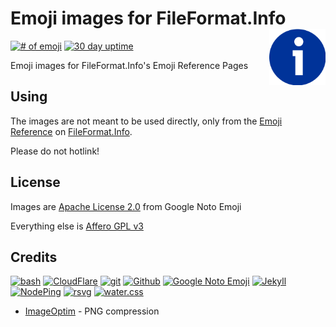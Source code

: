 # Emoji images for FileFormat.Info [<img alt="FileFormat.Info Logo" src="docs/favicon.svg" height="90" align="right"/>](https://www.fileformat.info/info/emoji/index.htm)

[![# of emoji](https://img.shields.io/badge/dynamic/json.svg?label=emoji&url=https%3A%2F%2Femoji.fileformat.info%2Fstatus.json&query=%24.emoji)](https://emoji.fileformat.info/)
[![30 day uptime](https://img.shields.io/nodeping/uptime/0ghl8nr0-onm5-44wv-8czs-dq08geyk5doz.svg?label=30-day%20uptime&style=flat)](https://nodeping.com/reports/checks/0ghl8nr0-onm5-44wv-8czs-dq08geyk5doz)

Emoji images for FileFormat.Info's Emoji Reference Pages

## Using

The images are not meant to be used directly, only from the [Emoji Reference](https://www.fileformat.info/info/emoji/index.htm) on [FileFormat.Info](https://www.fileformat.info/).

Please do not hotlink!

## License

Images are [Apache License 2.0](https://github.com/googlefonts/noto-emoji/blob/master/LICENSE) from Google Noto Emoji

Everything else is [Affero GPL v3](LICENSE.txt)

## Credits

[![bash](https://www.vectorlogo.zone/logos/gnu_bash/gnu_bash-ar21.svg)](https://www.gnu.org/software/bash/ "scripting")
[![CloudFlare](https://www.vectorlogo.zone/logos/cloudflare/cloudflare-ar21.svg)](https://www.cloudflare.com/ "CDN")
[![git](https://www.vectorlogo.zone/logos/git-scm/git-scm-ar21.svg)](https://git-scm.com/ "Version control")
[![Github](https://www.vectorlogo.zone/logos/github/github-ar21.svg)](https://www.github.com/ "website and git hosting")
[![Google Noto Emoji](https://www.vectorlogo.zone/logos/google/google-ar21.svg)](https://github.com/googlei18n/noto-emoji/ "Emoji")
[![Jekyll](https://www.vectorlogo.zone/logos/jekyllrb/jekyllrb-ar21.svg)](https://jekyllrb.com/ "Static site generator")
[![NodePing](https://www.vectorlogo.zone/logos/nodeping/nodeping-ar21.svg)](https://nodeping.com?rid=201109281250J5K3P "Uptime monitoring")
[![rsvg](https://www.vectorlogo.zone/logos/gnome/gnome-ar21.svg)](https://wiki.gnome.org/Projects/LibRsvg "SVG to PNG conversion")
[![water.css](https://www.vectorlogo.zone/logos/netlifyapp_watercss/netlifyapp_watercss-ar21.svg)](https://watercss.netlify.app/ "Classless CSS")

* [ImageOptim](https://imageoptim.com/command-line.html) - PNG compression
